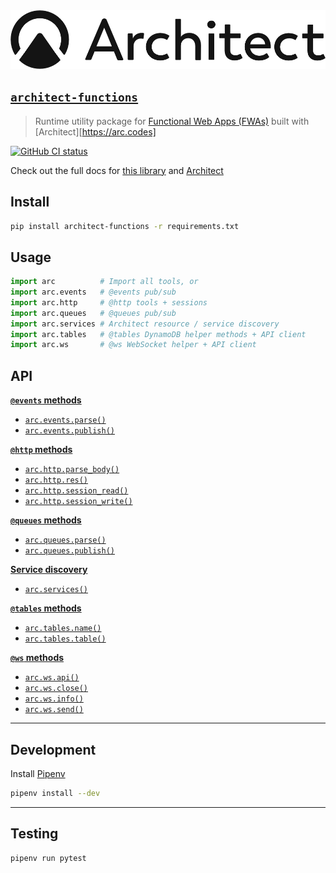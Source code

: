 <picture>
  <source media="(prefers-color-scheme: dark)" srcset="https://github.com/architect/assets.arc.codes/raw/main/public/architect-logo-light-500b%402x.png">
  <img alt="Architect Logo" src="https://github.com/architect/assets.arc.codes/raw/main/public/architect-logo-500b%402x.png">
</picture>

## [`architect-functions`](https://pypi.org/project/architect-functions/)

> Runtime utility package for [Functional Web Apps (FWAs)](https://fwa.dev/) built with [Architect][https://arc.codes]

[![GitHub CI status](https://github.com/architect/functions-python/actions/workflows/build.yml/badge.svg)](https://github.com/architect/functions-python/actions/workflows/build.yml)

Check out the full docs for [this library](https://arc.codes/docs/en/reference/runtime-helpers/python) and [Architect](https://arc.codes)


## Install

```bash
pip install architect-functions -r requirements.txt
```


## Usage

```py
import arc          # Import all tools, or
import arc.events   # @events pub/sub
import arc.http     # @http tools + sessions
import arc.queues   # @queues pub/sub
import arc.services # Architect resource / service discovery
import arc.tables   # @tables DynamoDB helper methods + API client
import arc.ws       # @ws WebSocket helper + API client
```


## API

[**`@events` methods**](https://arc.codes/docs/en/reference/runtime-helpers/python#arc.events)
- [`arc.events.parse()`](https://arc.codes/docs/en/reference/runtime-helpers/python#arc.events.parse())
- [`arc.events.publish()`](https://arc.codes/docs/en/reference/runtime-helpers/python#arc.events.publish())

[**`@http` methods**](https://arc.codes/docs/en/reference/runtime-helpers/python#arc.http)
- [`arc.http.parse_body()`](https://arc.codes/docs/en/reference/runtime-helpers/python#arc.http.parse_body())
- [`arc.http.res()`](https://arc.codes/docs/en/reference/runtime-helpers/python#arc.http.res())
- [`arc.http.session_read()`](https://arc.codes/docs/en/reference/runtime-helpers/python#arc.http.session_read())
- [`arc.http.session_write()`](https://arc.codes/docs/en/reference/runtime-helpers/python#arc.http.session_write())

[**`@queues` methods**](https://arc.codes/docs/en/reference/runtime-helpers/python#arc.queues)
- [`arc.queues.parse()`](https://arc.codes/docs/en/reference/runtime-helpers/python#arc.queues.parse())
- [`arc.queues.publish()`](https://arc.codes/docs/en/reference/runtime-helpers/python#arc.queues.publish())

[**Service discovery**](https://arc.codes/docs/en/reference/runtime-helpers/python#arc.services())
- [`arc.services()`](https://arc.codes/docs/en/reference/runtime-helpers/python#arc.services())

[**`@tables` methods**](https://arc.codes/docs/en/reference/runtime-helpers/python#arc.tables)
- [`arc.tables.name()`](https://arc.codes/docs/en/reference/runtime-helpers/python#arc.tables.name())
- [`arc.tables.table()`](https://arc.codes/docs/en/reference/runtime-helpers/python#arc.tables.table())

[**`@ws` methods**](https://arc.codes/docs/en/reference/runtime-helpers/python#arc.ws)
- [`arc.ws.api()`](https://arc.codes/docs/en/reference/runtime-helpers/python#arc.ws.api())
- [`arc.ws.close()`](https://arc.codes/docs/en/reference/runtime-helpers/python#arc.ws.close())
- [`arc.ws.info()`](https://arc.codes/docs/en/reference/runtime-helpers/python#arc.ws.info())
- [`arc.ws.send()`](https://arc.codes/docs/en/reference/runtime-helpers/python#arc.ws.send())

---

## Development

Install [Pipenv](https://pipenv.pypa.io/en/latest/#install-pipenv-today)

```bash
pipenv install --dev
```

---

## Testing

```bash
pipenv run pytest
```
